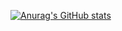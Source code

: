 [![Anurag's GitHub stats](https://github-readme-stats.vercel.app/api?username=rkdmf0000&show_icons=true&theme=dracula)](https://github.com/anuraghazra/github-readme-stats)
